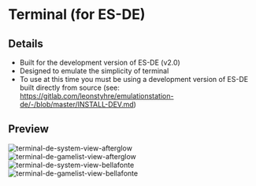 # Terminal (for ES-DE)

## Details

- Built for the development version of ES-DE (v2.0)
- Designed to emulate the simplicity of terminal
- To use at this time you must be using a development version of ES-DE built directly from source (see: https://gitlab.com/leonstyhre/emulationstation-de/-/blob/master/INSTALL-DEV.md)

## Preview
 
![terminal-de-system-view-afterglow](https://user-images.githubusercontent.com/1454947/165157839-47b13f14-0bac-40d1-9456-4b1eabc75e62.png)
![terminal-de-gamelist-view-afterglow](https://user-images.githubusercontent.com/1454947/165157859-28d215a3-0922-4e3b-99b5-17f52eee6814.png)
![terminal-de-system-view-bellafonte](https://user-images.githubusercontent.com/1454947/165157874-584e396a-1257-4c3c-8159-ade915069fcd.png)
![terminal-de-gamelist-view-bellafonte](https://user-images.githubusercontent.com/1454947/165157885-a40686a7-8023-489c-a6f2-86514742cee2.png)

